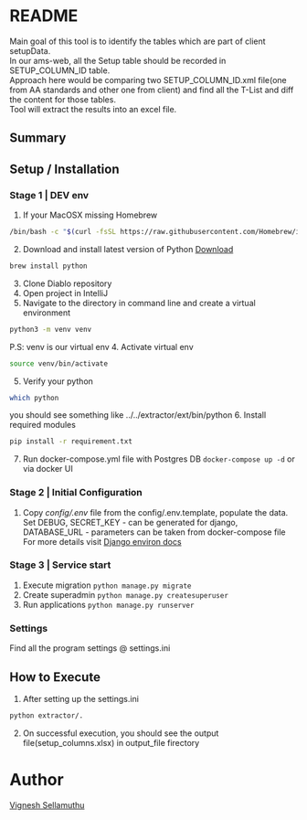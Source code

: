 # README #
Main goal of this tool is to identify the tables which are part of client setupData.  
In our ams-web, all the Setup table should be recorded in SETUP_COLUMN_ID table.  
Approach here would be comparing two SETUP_COLUMN_ID.xml file(one from AA standards and other one from client) and find all the T-List and diff the content for those tables.  
Tool will extract the results into an excel file.

## Summary ##

## Setup / Installation ##
### Stage 1 | DEV env ###
1. If your MacOSX missing Homebrew
```bash
/bin/bash -c "$(curl -fsSL https://raw.githubusercontent.com/Homebrew/install/master/install.sh)"
```
2. Download and install latest version of Python [Download](https://www.python.org/downloads/)
```bash
brew install python
```
3. Clone Diablo repository
4. Open project in IntelliJ
5. Navigate to the directory in command line and create a virtual environment 
```bash
python3 -m venv venv
```
P.S: venv is our virtual env
4. Activate virtual env
```bash
source venv/bin/activate
```
5. Verify your python
```bash
which python
```
you should see something like ../../extractor/ext/bin/python 
6. Install required modules
```bash
pip install -r requirement.txt
```
7. Run docker-compose.yml file with Postgres DB `docker-compose up -d` or via docker UI

### Stage 2 | Initial Configuration ###
1. Copy *config/.env* file from the config/.env.template, populate the data.
   Set DEBUG, SECRET_KEY - can be generated for django, DATABASE_URL - parameters can be taken from docker-compose file
   For more details visit [Django environ docs](https://django-environ.readthedocs.io/en/latest/)

### Stage 3 | Service start ###
1. Execute migration `python manage.py migrate`
2. Create superadmin `python manage.py createsuperuser`
3. Run applications `python manage.py runserver`

[comment]: <> (### Application ###)

[comment]: <> (1. Make sure to change the location&#40;setup_column_id.xml&#41; in settings.ini file)

[comment]: <> (```bash)

[comment]: <> (aa_standard_setup_cols=/path/to/directory/agileassetsweb-project/ams-configurer/src/main/resources/schema/AGILE_STANDARD/modules/2/setupData/SETUP_COLUMN_ID.xml)

[comment]: <> (```)

[comment]: <> (```bash)

[comment]: <> (client_setup_cols=/path/to/directory/agileassetsweb-project/ams-configurer/src/main/resources/schema/ams_nyc/modules/17/setupData/SETUP_COLUMN_ID.xml)

[comment]: <> (```)

[comment]: <> (2. Change the output location)

[comment]: <> (```bash)

[comment]: <> (output_file=/path/to/directory/setup_columns.xlsx)

[comment]: <> (```)


### Settings ###
Find all the program settings @ settings.ini

## How to Execute ##
1. After setting up the settings.ini
```bash
python extractor/.
```
2. On successful execution, you should see the output file(setup_columns.xlsx) in output_file firectory 

# Author #
[Vignesh Sellamuthu](mailto:vsellamuthu@agileassets.com)